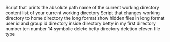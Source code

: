 Script that prints the absolute path name of the current working directory
content list of your current working directory
Script that changes working directory to home directory
the long format
show hidden files in long format
user id and group id
directory inside directory
betty in my first directory
number ten
number 14
symbolic
delete betty
directory deletion
eleven
file type

